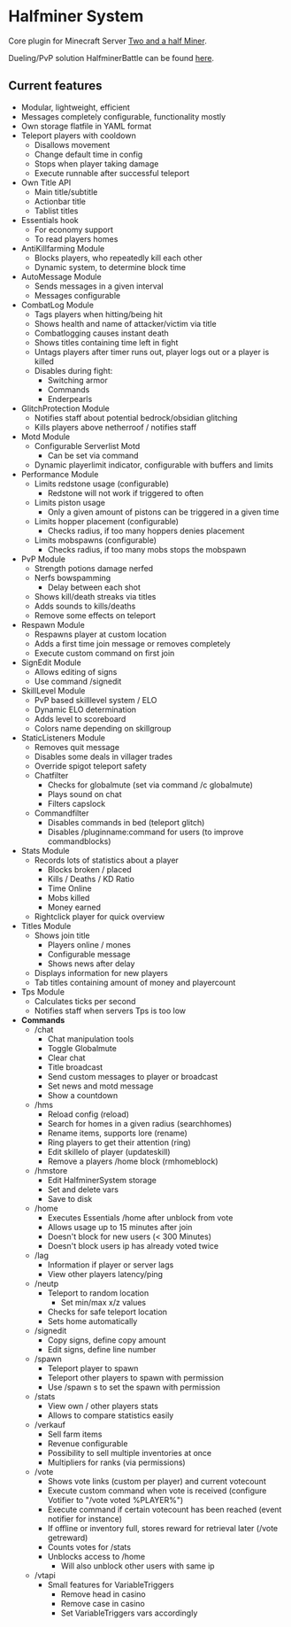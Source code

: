 # Halfminer System
Core plugin for Minecraft Server [Two and a half Miner](https://halfminer.de).

Dueling/PvP solution HalfminerBattle can be found [here](/Kakifrucht/HalfminerBattle).

Current features
-------
- Modular, lightweight, efficient
- Messages completely configurable, functionality mostly
- Own storage flatfile in YAML format
- Teleport players with cooldown
  - Disallows movement
  - Change default time in config
  - Stops when player taking damage
  - Execute runnable after successful teleport
- Own Title API
  - Main title/subtitle
  - Actionbar title
  - Tablist titles
- Essentials hook
  - For economy support
  - To read players homes
- AntiKillfarming Module
  - Blocks players, who repeatedly kill each other
  - Dynamic system, to determine block time
- AutoMessage Module
  - Sends messages in a given interval
  - Messages configurable
- CombatLog Module
  - Tags players when hitting/being hit
  - Shows health and name of attacker/victim via title
  - Combatlogging causes instant death
  - Shows titles containing time left in fight
  - Untags players after timer runs out, player logs out or a player is killed
  - Disables during fight:
    - Switching armor
    - Commands
    - Enderpearls
- GlitchProtection Module
  - Notifies staff about potential bedrock/obsidian glitching
  - Kills players above netherroof / notifies staff
- Motd Module
  - Configurable Serverlist Motd
    - Can be set via command
  - Dynamic playerlimit indicator, configurable with buffers and limits
- Performance Module
  - Limits redstone usage (configurable)
    - Redstone will not work if triggered to often
  - Limits piston usage
    - Only a given amount of pistons can be triggered in a given time
  - Limits hopper placement (configurable)
    - Checks radius, if too many hoppers denies placement
  - Limits mobspawns (configurable)
    - Checks radius, if too many mobs stops the mobspawn
- PvP Module
  - Strength potions damage nerfed
  - Nerfs bowspamming
    - Delay between each shot
  - Shows kill/death streaks via titles
  - Adds sounds to kills/deaths
  - Remove some effects on teleport
- Respawn Module
  - Respawns player at custom location
  - Adds a first time join message or removes completely
  - Execute custom command on first join
- SignEdit Module
  - Allows editing of signs
  - Use command /signedit
- SkillLevel Module
  - PvP based skilllevel system / ELO
  - Dynamic ELO determination
  - Adds level to scoreboard
  - Colors name depending on skillgroup
- StaticListeners Module
  - Removes quit message
  - Disables some deals in villager trades
  - Override spigot teleport safety
  - Chatfilter
    - Checks for globalmute (set via command /c globalmute)
    - Plays sound on chat
    - Filters capslock
  - Commandfilter
    - Disables commands in bed (teleport glitch)
    - Disables /pluginname:command for users (to improve commandblocks)
- Stats Module
  - Records lots of statistics about a player
    - Blocks broken / placed
    - Kills / Deaths / KD Ratio
    - Time Online
    - Mobs killed
    - Money earned
  - Rightclick player for quick overview
- Titles Module
  - Shows join title
    - Players online / mones
    - Configurable message
    - Shows news after delay
  - Displays information for new players
  - Tab titles containing amount of money and playercount
- Tps Module
  - Calculates ticks per second
  - Notifies staff when servers Tps is too low
- **Commands**
  - /chat
    - Chat manipulation tools
    - Toggle Globalmute
    - Clear chat
    - Title broadcast
    - Send custom messages to player or broadcast
    - Set news and motd message
    - Show a countdown
  - /hms
    - Reload config (reload)
    - Search for homes in a given radius (searchhomes)
    - Rename items, supports lore (rename)
    - Ring players to get their attention (ring)
    - Edit skillelo of player (updateskill)
    - Remove a players /home block (rmhomeblock)
  - /hmstore
    - Edit HalfminerSystem storage
    - Set and delete vars
    - Save to disk
  - /home
    - Executes Essentials /home after unblock from vote
    - Allows usage up to 15 minutes after join
    - Doesn't block for new users (< 300 Minutes)
    - Doesn't block users ip has already voted twice
  - /lag
    - Information if player or server lags
    - View other players latency/ping
  - /neutp
    - Teleport to random location
      - Set min/max x/z values
    - Checks for safe teleport location
    - Sets home automatically
  - /signedit
    - Copy signs, define copy amount
    - Edit signs, define line number
  - /spawn
    - Teleport player to spawn
    - Teleport other players to spawn with permission
    - Use /spawn s to set the spawn with permission
  - /stats
    - View own / other players stats
    - Allows to compare statistics easily
  - /verkauf
    - Sell farm items
    - Revenue configurable
    - Possibility to sell multiple inventories at once
    - Multipliers for ranks (via permissions)
  - /vote
    - Shows vote links (custom per player) and current votecount
    - Execute custom command when vote is received (configure Votifier to "/vote voted %PLAYER%")
    - Execute command if certain votecount has been reached (event notifier for instance)
    - If offline or inventory full, stores reward for retrieval later (/vote getreward)
    - Counts votes for /stats
    - Unblocks access to /home
      - Will also unblock other users with same ip
  - /vtapi
    - Small features for VariableTriggers
      - Remove head in casino
      - Remove case in casino
      - Set VariableTriggers vars accordingly